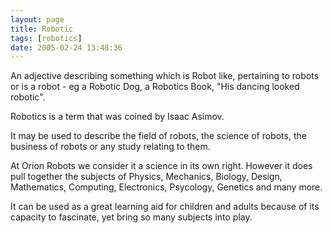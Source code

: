 ```yaml
---
layout: page
title: Robotic
tags: [robotics]
date: 2005-02-24 13:48:36
---
```

An adjective describing something which is Robot like, pertaining to robots or is a robot - eg a Robotic Dog, a Robotics Book, "His dancing looked robotic".

Robotics is a term that was coined by Isaac Asimov.

It may be used to describe the field of robots, the science of robots, the business of robots or any study relating to them.

At Orion Robots we consider it a science in its own right. However it does pull together the subjects of Physics, Mechanics, Biology, Design, Mathematics, Computing, Electronics, Psycology, Genetics and many more.

It can be used as a great learning aid for children and adults because of its capacity to fascinate, yet bring so many subjects into play.
